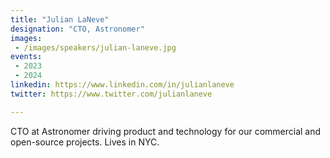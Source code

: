 ```yaml
---
title: "Julian LaNeve"
designation: "CTO, Astronomer"
images: 
 - /images/speakers/julian-laneve.jpg
events:
 - 2023
 - 2024
linkedin: https://www.linkedin.com/in/julianlaneve
twitter: https://www.twitter.com/julianlaneve

---
```


CTO at Astronomer driving product and technology for our commercial and open-source projects. Lives in NYC.